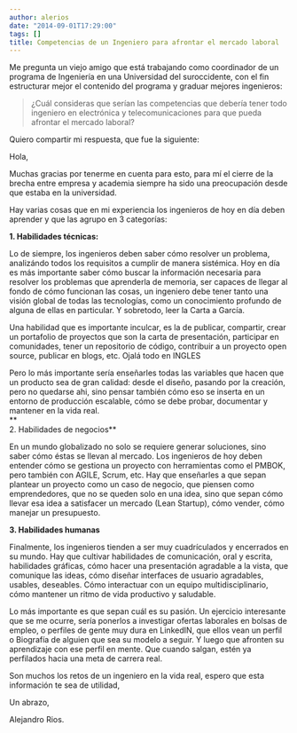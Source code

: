 ```yaml
---
author: alerios
date: "2014-09-01T17:29:00"
tags: []
title: Competencias de un Ingeniero para afrontar el mercado laboral
---
```


Me pregunta un viejo amigo que está trabajando como coordinador de un programa
de Ingeniería en una Universidad del suroccidente, con el fin estructurar
mejor el contenido del programa y graduar mejores ingenieros:

> ¿Cuál consideras que serían las competencias que debería tener todo
> ingeniero en electrónica y telecomunicaciones para que pueda afrontar el
> mercado laboral?

Quiero compartir mi respuesta, que fue la siguiente:

Hola,

Muchas gracias por tenerme en cuenta para esto, para mí el cierre de la brecha
entre empresa y academia siempre ha sido una preocupación desde que estaba en
la universidad.

Hay varias cosas que en mi experiencia los ingenieros de hoy en día deben
aprender y que las agrupo en 3 categorías:

**1\. Habilidades técnicas:**

Lo de siempre, los ingenieros deben saber cómo resolver un problema,
analizándo todos los requisitos a cumplir de manera sistémica. Hoy en día es
más importante saber cómo buscar la información necesaria para resolver los
problemas que aprenderla de memoria, ser capaces de llegar al fondo de cómo
funcionan las cosas, un ingeniero debe tener tanto una visión global de todas
las tecnologías, como un conocimiento profundo de alguna de ellas en
particular. Y sobretodo, leer la Carta a García.

Una habilidad que es importante inculcar, es la de publicar, compartir, crear
un portafolio de proyectos que son la carta de presentación, participar en
comunidades, tener un repositorio de código, contribuir a un proyecto open
source, publicar en blogs, etc. Ojalá todo en INGLES

Pero lo más importante sería enseñarles todas las variables que hacen que un
producto sea de gran calidad: desde el diseño, pasando por la creación, pero
no quedarse ahi, sino pensar también cómo eso se inserta en un entorno de
producción escalable, cómo se debe probar, documentar y mantener en la vida
real.  
 **  
2\. Habilidades de negocios**

En un mundo globalizado no solo se requiere generar soluciones, sino saber
cómo éstas se llevan al mercado. Los ingenieros de hoy deben entender cómo se
gestiona un proyecto con herramientas como el PMBOK, pero también con AGILE,
Scrum, etc. Hay que enseñarles a que sepan plantear un proyecto como un caso
de negocio, que piensen como emprendedores, que no se queden solo en una idea,
sino que sepan cómo llevar esa idea a satisfacer un mercado (Lean Startup),
cómo vender, cómo manejar un presupuesto.

**3\. Habilidades humanas**

Finalmente, los ingenieros tienden a ser muy cuadrículados y encerrados en su
mundo. Hay que cultivar habilidades de comunicación, oral y escrita,
habilidades gráficas, cómo hacer una presentación agradable a la vista, que
comunique las ideas, cómo diseñar interfaces de usuario agradables, usables,
deseables. Cómo interactuar con un equipo multidisciplinario, cómo mantener
un ritmo de vida productivo y saludable.

Lo más importante es que sepan cuál es su pasión. Un ejercicio interesante que
se me ocurre, sería ponerlos a investigar ofertas laborales en bolsas de
empleo, o perfiles de gente muy dura en LinkedIN, que ellos vean un perfil o
Biografía de alguien que sea su modelo a seguir. Y luego que afronten su
aprendizaje con ese perfil en mente. Que cuando salgan, estén ya perfilados
hacia una meta de carrera real.

Son muchos los retos de un ingeniero en la vida real, espero que esta
información te sea de utilidad,

Un abrazo,

Alejandro Rios.
